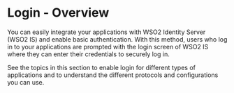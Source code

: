 # Login - Overview

You can easily integrate your applications with WSO2 Identity Server (WSO2 IS) and enable basic authentication. With this method, users who log in to your applications are prompted with the login screen of WSO2 IS where they can enter their credentials to securely log in.

See the topics in this section to enable login for different types of applications and to understand the different protocols and configurations you can use.